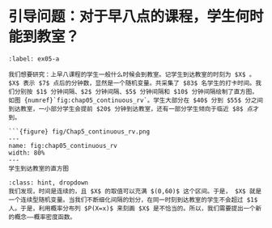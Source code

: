 # 引导问题：对于早八点的课程，学生何时能到教室？

```{prf:example}
:label: ex05-a

我们想要研究：上早八课程的学生一般什么时候会到教室。记学生到达教室的时刻为 $X$ 。 $X$ 表示 $7$ 点后的分钟数，显然是一个随机变量。共采集了 $83$ 名学生的打卡时间。我们分别按 $1$ 分钟间隔、$2$ 分钟间隔、$5$ 分钟间隔和 $10$ 分钟间隔绘制了直方图，如图 {numref}`fig:chap05_continuous_rv`。学生大部分在 $40$ 分到 $55$ 分之间到达教室，一小部分学生会提前 $20$ 分钟到达教室，还有一部分学生倾向于临近 $8$ 点才到。

```{figure} fig/Chap5_continuous_rv.png
---
name: fig:chap05_continuous_rv
width: 80%
---
学生到达教室的直方图
```

`````{admonition} Hint
:class: hint, dropdown
我们发现，时间是连续的，且 $X$ 的取值可以充满 $(0,60)$ 这个区间。于是， $X$ 就是一个连续型随机变量。当我们不断细化间隔的划分，在同一时刻到达教室的学生不会超过 $1$ 人。于是，利用概率分布列 $P(X=x)$ 来刻画 $X$ 是不恰当的。所以，我们需要提出一个新的概念——概率密度函数。
`````